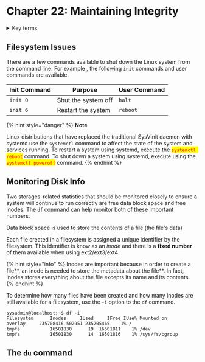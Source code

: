 # Chapter 22: Maintaining Integrity

<details>

<summary>Key terms</summary>

`df` Command used to report file system disk space usage.&#x20;

`du` Command used to estimate file usage on a disk.&#x20;

`tune2fs` Command that allows a system administrator to adjust various tunable filesystem parameters such as mount count and maximum mount counts before a file system check needs completed

</details>

## Filesystem Issues

There are a few commands available to shut down the Linux system from the command line. For example , the following `init` commands and user commands are available.

| Init Command | Purpose             | User Command |
| ------------ | ------------------- | ------------ |
| `init 0`     | Shut the system off | `halt`       |
| `init 6`     | Restart the system  | `reboot`     |

{% hint style="danger" %}
**Note**

Linux distributions that have replaced the traditional SysVinit daemon with systemd use the `systemctl` command to affect the state of the system and services running. To restart a system using systemd, execute the <mark style="color:red;">`systemctl reboot`</mark> command. To shut down a system using systemd, execute using the <mark style="color:red;">`systemctl poweroff`</mark> command.
{% endhint %}

## Monitoring Disk Info

Two storages-related statistics that should be monitored closely to ensure a system will continue to run correctly are free data block space and free inodes. The `df` command can help monitor both of these important numbers.

Data block space is used to store the contents of a file (the file's data)

Each file created in a filesystem is assigned a unique identifier by the filesystem. This identifier is know as an _inode_ and there is a **fixed number** of them available when using ext2/ext3/ext4.

{% hint style="info" %}
Inodes are important because in order to create a file**, an inode is needed to store the metadata about the file**. In fact, inodes stores everything about the file excepts its name and its contents.
{% endhint %}

To determine how many files have been created and how many inodes are still available for a filesystem, use the `-i` option to the `df` command.

```
sysadmin@localhost:~$ df -i
Filesystem    	Inodes     IUsed     IFree IUse% Mounted on
overlay    	235708416 502951 235205465    1% /
tmpfs       	16501830      19  16501811    1% /dev
tmpfs       	16501830      14  16501816    1% /sys/fs/cgroup
```

## The `du` command











